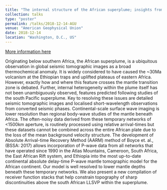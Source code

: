 ```yaml
---
title: "The internal structure of the African superplume; insights from body-wave seismic tomography and converted phases"
collection: talks
type: "poster"
permalink: /talks/2018-12-14-AGU
venue: "American Geophysical Union"
date: 2018-12-14
location: "Washington, D.C., US"
---
```


[More information here](https://agu.confex.com/agu/fm18/meetingapp.cgi/Paper/349601)

Originating below southern Africa, the African superplume, is a ubiquitous observation in global seismic tomographic images as a broad thermochemical anomaly. It is widely considered to have caused the ~30Ma volcanism at the Ethiopian traps and uplifted plateaus of eastern Africa. However, exactly how and where this feature crosses the mantle transition zone is debated. Further, internal heterogeneity within the plume itself has not been unambiguously observed, features predicted following studies of the south Pacific superplume. Key to resolving these issues are detailed seismic tomographic images and localised short-wavelength observations from converted seismic phases. Continental-scale surface wave imaging is lower resolution than regional body-wave studies of the mantle beneath Africa. The often-noisy data derived from these temporary networks of <1500km aperture, is routinely processed using relative arrival-times but these datasets cannot be combined across the entire African plate due to the loss of the mean background velocity structure. The development of Absolute Arrival-time Recovery Method (AARM) method of Boyce et. al., (BSSA: 2017) allows incorporation of P-wave data from all networks that have operated since 1990 in the Atlas Mountains, Cameroon, South Africa, the East African Rift system, and Ethiopia into the most up-to-date continental absolute delay-time P-wave mantle tomographic model for the African continent. Our model is well resolved to lower mantle depths beneath these temporary networks. We also present a new compilation of receiver function stacks that help constrain topography of sharp discontinuities above the south African LLSVP within the superplume.
